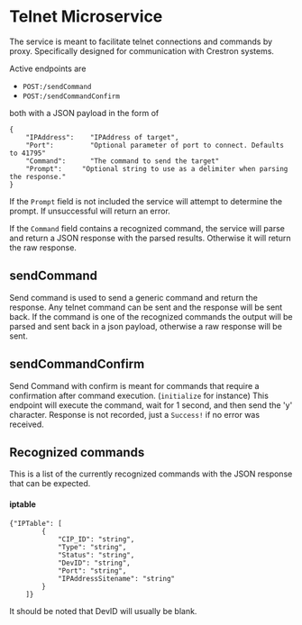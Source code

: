 # Telnet Microservice

The service is meant to facilitate telnet connections and commands by proxy. Specifically designed for communication with Crestron systems.

Active endpoints are

* `POST:/sendCommand`
* `POST:/sendCommandConfirm`

both with a JSON payload in the form of
```
{
	"IPAddress":	"IPAddress of target",
	"Port": 		"Optional parameter of port to connect. Defaults to 41795"
	"Command":  	"The command to send the target"
	"Prompt": 	  "Optional string to use as a delimiter when parsing the response."
}
```

If the `Prompt` field is not included the service will attempt to determine the prompt. If unsuccessful will return an error. 

If the `Command` field contains a recognized command, the service will parse and return a JSON response with the parsed results. Otherwise it will return the raw
response.

## sendCommand

Send command is used to send a generic command and return the response. Any telnet command can be sent and the response will be sent back. If the command is one of the recognized commands the output will be parsed and sent back in a json payload, otherwise a raw response will be sent.

## sendCommandConfirm

Send Command with confirm is meant for commands that require a confirmation after command execution. (`initialize` for instance) This endpoint will execute the command, wait for 1 second, and then send the 'y' character. Response is not recorded, just a `Success!` if no error was received.  

## Recognized commands

This is a list of the currently recognized commands with the JSON response that can be expected.

#### iptable
```
{"IPTable": [
		{
			"CIP_ID": "string",
			"Type": "string",
			"Status": "string",
			"DevID": "string",
			"Port": "string",
			"IPAddressSitename": "string"
		}
	]}
```

It should be noted that DevID will usually be blank.
